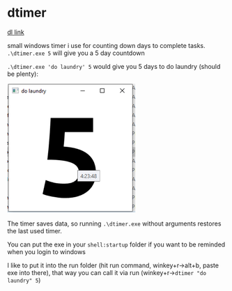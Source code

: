 # dtimer

[dl link](https://github.com/macromaniac/dtimer/raw/master/dtimer.exe)


small windows timer i use for counting down days to complete tasks.
`.\dtimer.exe 5` will give you a 5 day countdown

`.\dtimer.exe 'do laundry' 5` would give you 5 days to do laundry (should be plenty):

![GitHub Logo](example1.PNG)

The timer saves data, so running `.\dtimer.exe` without arguments restores the last used timer.

You can put the exe in your `shell:startup` folder if you want to be reminded when you login to windows

I like to put it into the run folder (hit run command, winkey+r->alt+b, paste exe into there), that way you can call it via run  (winkey+r->`dtimer "do laundry" 5`)
